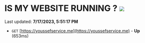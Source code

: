 # IS MY WEBSITE RUNNING ? [![](https://img.shields.io/static/v1?label=Sponsor&message=%E2%9D%A4&logo=GitHub&color=%23fe8e86)](https://github.com/sponsors/<username>)

Last updated: **7/17/2023, 5:51:17 PM**

- `GET` [https://youssefservice.me](https://youssefservice.me) - **Up** (653ms)
